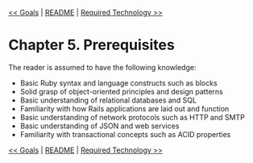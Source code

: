 [&lt;&lt; Goals](ch04-goals.md) | [README](README.md) | [Required Technology &gt;&gt;](ch06-required-technology.md)

# Chapter 5. Prerequisites

The reader is assumed to have the following knowledge:

+ Basic Ruby syntax and language constructs such as blocks
+ Solid grasp of object-oriented principles and design patterns
+ Basic understanding of relational databases and SQL
+ Familiarity with how Rails applications are laid out and function
+ Basic understanding of network protocols such as HTTP and SMTP
+ Basic understanding of JSON and web services
+ Familiarity with transactional concepts such as ACID properties

[&lt;&lt; Goals](ch04-goals.md) | [README](README.md) | [Required Technology &gt;&gt;](ch06-required-technology.md)
